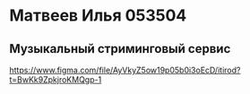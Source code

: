 # Матвеев Илья 053504
## Музыкальный стриминговый сервис

https://www.figma.com/file/AyVkyZ5ow19p05b0i3oEcD/itirod?t=BwKk9ZpkjroKMQgp-1